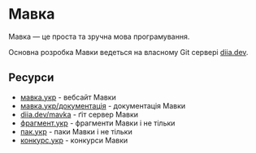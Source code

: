 # Мавка

Мавка — це проста та зручна мова програмування.

Основна розробка Мавки ведеться на власному Git сервері [diia.dev](https://diia.dev/mavka).

## Ресурси

- [мавка.укр](https://мавка.укр) - вебсайт Мавки
- [мавка.укр/документація](https://мавка.укр/документація) - документація Мавки
- [diia.dev/mavka](https://diia.dev/mavka) - ґіт сервер Мавки
- [фрагмент.укр](https://фрагмент.укр) - фрагменти Мавки і не тільки
- [пак.укр](https://пак.укр) - паки Мавки і не тільки
- [конкурс.укр](https://конкурс.укр) - конкурси Мавки
